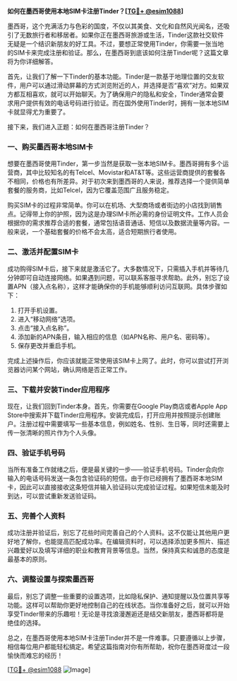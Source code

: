 **如何在墨西哥使用本地SIM卡注册Tinder？[[TG💪+ @esim1088](https://t.me/s/esim1088)]**

墨西哥，这个充满活力与色彩的国度，不仅以其美食、文化和自然风光闻名，还吸引了无数旅行者和移居者。如果你正在墨西哥旅游或生活，Tinder这款社交软件无疑是一个结识新朋友的好工具。不过，要想正常使用Tinder，你需要一张当地的SIM卡来完成注册和验证。那么，在墨西哥到底该如何注册Tinder呢？这篇文章将为你详细解答。

首先，让我们了解一下Tinder的基本功能。Tinder是一款基于地理位置的交友软件，用户可以通过滑动屏幕的方式浏览附近的人，并选择是否“喜欢”对方。如果双方都互相喜欢，就可以开始聊天。为了确保用户的隐私和安全，Tinder通常会要求用户提供有效的电话号码进行验证。而在国外使用Tinder时，拥有一张本地SIM卡就显得尤为重要了。

接下来，我们进入正题：如何在墨西哥注册Tinder？

### 一、购买墨西哥本地SIM卡

想要在墨西哥使用Tinder，第一步当然是获取一张本地SIM卡。墨西哥拥有多个运营商，其中比较知名的有Telcel、Movistar和AT&T等。这些运营商提供的套餐各不相同，价格也有所差异。对于初次来到墨西哥的人来说，推荐选择一个提供简单套餐的服务商，比如Telcel，因为它覆盖范围广且服务稳定。

购买SIM卡的过程非常简单。你可以在机场、大型商场或者街边的小店找到销售点。记得带上你的护照，因为这是办理SIM卡所必需的身份证明文件。工作人员会根据你的需求推荐合适的套餐，通常包括语音通话、短信以及数据流量等内容。一般来说，一个基础套餐的价格不会太高，适合短期旅行者使用。

### 二、激活并配置SIM卡

成功购得SIM卡后，接下来就是激活它了。大多数情况下，只需插入手机并等待几分钟即可自动连接网络。如果遇到问题，可以联系客服寻求帮助。此外，别忘了设置APN（接入点名称），这样才能确保你的手机能够顺利访问互联网。具体步骤如下：

1. 打开手机设置。
2. 进入“移动网络”选项。
3. 点击“接入点名称”。
4. 添加新的APN条目，输入相应的信息（如APN名称、用户名、密码等）。
5. 保存更改并重启手机。

完成上述操作后，你应该就能正常使用该SIM卡上网了。此时，你可以尝试打开浏览器访问某个网站，确认网络是否正常工作。

### 三、下载并安装Tinder应用程序

现在，让我们回到Tinder本身。首先，你需要在Google Play商店或者Apple App Store中搜索并下载Tinder应用程序。安装完成后，打开应用并按照提示创建账户。注册过程中需要填写一些基本信息，例如姓名、性别、生日等，同时还需要上传一张清晰的照片作为个人头像。

### 四、验证手机号码

当所有准备工作就绪之后，便是最关键的一步——验证手机号码。Tinder会向你输入的电话号码发送一条包含验证码的短信。由于你已经拥有了墨西哥本地SIM卡，因此可以直接接收这条短信并输入验证码以完成验证过程。如果短信未能及时到达，可以尝试重新发送验证码。

### 五、完善个人资料

成功注册并验证后，别忘了花些时间完善自己的个人资料。这不仅能让其他用户更好地了解你，也能提高匹配成功率。在编辑资料时，可以选择添加更多照片、描述兴趣爱好以及填写详细的职业和教育背景等信息。当然，保持真实和诚恳的态度是最基本的原则。

### 六、调整设置与探索墨西哥

最后，别忘了调整一些重要的设置选项，比如隐私保护、通知提醒以及位置共享等功能。这样可以帮助你更好地控制自己的在线状态。当你准备好之后，就可以开始享受Tinder带来的乐趣啦！无论是寻找浪漫邂逅还是结交新朋友，墨西哥都将是绝佳的选择。

总之，在墨西哥使用本地SIM卡注册Tinder并不是一件难事。只要遵循以上步骤，相信每位用户都能轻松搞定。希望这篇指南对你有所帮助，祝你在墨西哥度过一段愉快而难忘的经历！

[[TG💪+ @esim1088](https://t.me/s/esim1088) ![Image](https://i.postimg.cc/4NQfJmqS/Snipaste-2025-05-13-00-14-12.png)]